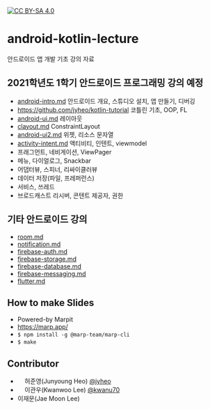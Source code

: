 
[![CC BY-SA 4.0][cc-by-sa-image]][cc-by-sa]

[cc-by-sa]: http://creativecommons.org/licenses/by-sa/4.0/
[cc-by-sa-image]: https://licensebuttons.net/l/by-sa/4.0/88x31.png

# android-kotlin-lecture
안드로이드 앱 개발 기초 강의 자료


## 2021학년도 1학기 안드로이드 프로그래밍 강의 예정
- [android-intro.md](slides/android-intro.md) 안드로이드 개요, 스튜디오 설치, 앱 만들기, 디버깅
- https://github.com/jyheo/kotlin-tutorial 코틀린 기초, OOP, FL
- [android-ui.md](slides/android-ui.md) 레이아웃
- [clayout.md](slides/clayout.md) ConstraintLayout
- [android-ui2.md](slides/android-ui2.md) 위젯, 리소스 문자열
- [activity-intent.md](slides/activity-intent.md) 액티비티, 인텐트, viewmodel
- 프래그먼트, 네비게이션, ViewPager
- 메뉴, 다이얼로그, Snackbar
- 어댑터뷰, 스피너, 리싸이클러뷰
- 데이터 저장(파일, 프레퍼런스)
- 서비스, 쓰레드
- 브로드캐스트 리시버, 콘텐트 제공자, 권한


## 기타 안드로이드 강의
- [room.md](slides/room.md)
- [notification.md](slides/notification.md)
- [firebase-auth.md](slides/firebase-auth.md)
- [firebase-storage.md](slides/firebase-storage.md)
- [firebase-database.md](slides/firebase-database.md)
- [firebase-messaging.md](slides/firebase-messaging.md)
- [flutter.md](slides/flutter.md)


## How to make Slides
- Powered-by Marpit 
- https://marp.app/
- ``` $ npm install -g @marp-team/marp-cli ```
- ``` $ make ```


## Contributor
- <img src="https://github.com/jyheo.png" width=16 height=16/>허준영(Junyoung Heo) [@jyheo](https://github.com/jyheo)
- <img src="https://github.com/kwanu70.png" width=16 height=16/>이관우(Kwanwoo Lee) [@kwanu70](https://github.com/kwanu70)
- 이재문(Jae Moon Lee)

